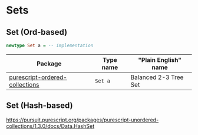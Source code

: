 # Sets

## Set (Ord-based)

```purescript
newtype Set a = -- implementation
```

| Package | Type name | "Plain English" name |
| - | - | - |
| [purescript-ordered-collections](https://pursuit.purescript.org/packages/purescript-ordered-collections/1.0.0/docs/Data.Set) | `Set a` | Balanced 2-3 Tree Set

## Set (Hash-based)

https://pursuit.purescript.org/packages/purescript-unordered-collections/1.3.0/docs/Data.HashSet
